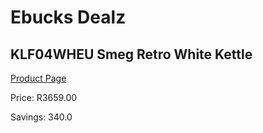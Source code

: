 
# Ebucks Dealz
## KLF04WHEU Smeg Retro White Kettle
[Product Page](https://www.ebucks.com/web/shop/productSelected.do?prodId=1165763409&catId=704985963)

Price: R3659.00

Savings: 340.0


	